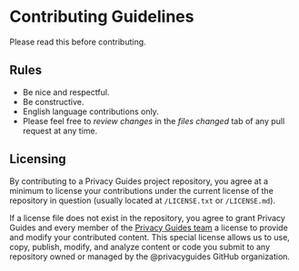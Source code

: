 # Contributing Guidelines

Please read this before contributing.

## Rules

- Be nice and respectful.
- Be constructive.
- English language contributions only.
- Please feel free to *review changes* in the *files changed* tab of any
  pull request at any time.

## Licensing

By contributing to a Privacy Guides project repository, you agree at a minimum to license your contributions under the current license of the repository in question (usually located at `/LICENSE.txt` or `/LICENSE.md`).

If a license file does not exist in the repository, you agree to grant Privacy Guides and every member of the [Privacy Guides team](https://github.com/orgs/privacyguides/people) a license to provide and modify your contributed content. This special license allows us to use, copy, publish, modify, and analyze content or code you submit to any repository owned or managed by the @privacyguides GitHub organization.
